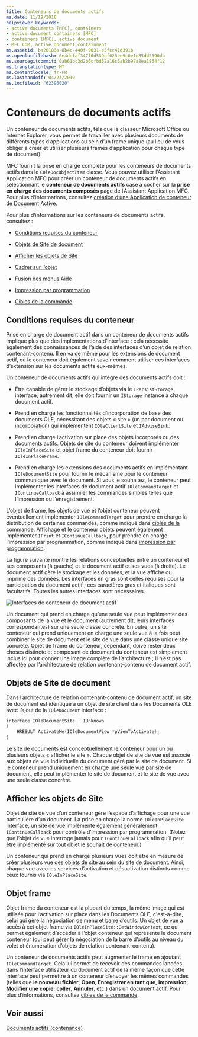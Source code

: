 ```yaml
---
title: Conteneurs de documents actifs
ms.date: 11/19/2018
helpviewer_keywords:
- active documents [MFC], containers
- active document containers [MFC]
- containers [MFC], active document
- MFC COM, active document containment
ms.assetid: ba20183a-8b4c-440f-9031-e5fcc41d391b
ms.openlocfilehash: 6e4defaf347f0d539ef023ee9c0e1e85dd2390db
ms.sourcegitcommit: 0ab61bc3d2b6cfbd52a16c6ab2b97a8ea1864f12
ms.translationtype: MT
ms.contentlocale: fr-FR
ms.lasthandoff: 04/23/2019
ms.locfileid: "62395020"
---
```

# <a name="active-document-containers"></a>Conteneurs de documents actifs

Un conteneur de documents actifs, tels que le classeur Microsoft Office ou Internet Explorer, vous permet de travailler avec plusieurs documents de différents types d’applications au sein d’un frame unique (au lieu de vous obliger à créer et utiliser plusieurs frames d’application pour chaque type de document).

MFC fournit la prise en charge complète pour les conteneurs de documents actifs dans le `COleDocObjectItem` classe. Vous pouvez utiliser l’Assistant Application MFC pour créer un conteneur de documents actifs en sélectionnant le **conteneur de documents actifs** case à cocher sur la **prise en charge des documents composés** page de l’Assistant Application MFC. Pour plus d’informations, consultez [création d’une Application de conteneur de Document Active](../mfc/creating-an-active-document-container-application.md).

Pour plus d’informations sur les conteneurs de documents actifs, consultez :

- [Conditions requises du conteneur](#container_requirements)

- [Objets de Site de document](#document_site_objects)

- [Afficher les objets de Site](#view_site_objects)

- [Cadrer sur l’objet](#frame_object)

- [Fusion des menus Aide](../mfc/help-menu-merging.md)

- [Impression par programmation](../mfc/programmatic-printing.md)

- [Cibles de la commande](../mfc/message-handling-and-command-targets.md)

##  <a name="container_requirements"></a> Conditions requises du conteneur

Prise en charge de document actif dans un conteneur de documents actifs implique plus que des implémentations d’interface : cela nécessite également des connaissances de l’aide des interfaces d’un objet de relation contenant-contenu. Il en va de même pour les extensions de document actif, où le conteneur doit également savoir comment utiliser ces interfaces d’extension sur les documents actifs eux-mêmes.

Un conteneur de documents actifs qui intègre des documents actifs doit :

- Être capable de gérer le stockage d’objets via le `IPersistStorage` interface, autrement dit, elle doit fournir un `IStorage` instance à chaque document actif.

- Prend en charge les fonctionnalités d’incorporation de base des documents OLE, nécessitant des objets « site » (un par document ou incorporation) qui implémentent `IOleClientSite` et `IAdviseSink`.

- Prend en charge l’activation sur place des objets incorporés ou des documents actifs. Objets de site du conteneur doivent implémenter `IOleInPlaceSite` et objet frame du conteneur doit fournir `IOleInPlaceFrame`.

- Prend en charge les extensions des documents actifs en implémentant `IOleDocumentSite` pour fournir le mécanisme pour le conteneur communiquer avec le document. Si vous le souhaitez, le conteneur peut implémenter les interfaces de document actif `IOleCommandTarget` et `IContinueCallback` à assimiler les commandes simples telles que l’impression ou l’enregistrement.

L’objet de frame, les objets de vue et l’objet conteneur peuvent éventuellement implémenter `IOleCommandTarget` pour prendre en charge la distribution de certaines commandes, comme indiqué dans [cibles de la commande](../mfc/message-handling-and-command-targets.md). Affichage et le conteneur objets peuvent également implémenter `IPrint` et `IContinueCallback`, pour prendre en charge l’impression par programmation, comme indiqué dans [impression par programmation](../mfc/programmatic-printing.md).

La figure suivante montre les relations conceptuelles entre un conteneur et ses composants (à gauche) et le document actif et ses vues (à droite). Le document actif gère le stockage et les données, et la vue affiche ou imprime ces données. Les interfaces en gras sont celles requises pour la participation du document actif ; ces caractères gras et italiques sont facultatifs. Toutes les autres interfaces sont nécessaires.

![Interfaces de conteneur de document actif](../mfc/media/vc37gj1.gif "les interfaces de conteneur de documents actifs")

Un document qui prend en charge qu’une seule vue peut implémenter des composants de la vue et le document (autrement dit, leurs interfaces correspondantes) sur une seule classe concrète. En outre, un site conteneur qui prend uniquement en charge une seule vue à la fois peut combiner le site de document et le site de vue dans une classe unique site concrète. Objet de frame du conteneur, cependant, doive rester deux choses distincte et composant de document du conteneur est simplement inclus ici pour donner une image complète de l’architecture ; Il n’est pas affectée par l’architecture de relation contenant-contenu de document actif.

##  <a name="document_site_objects"></a> Objets de Site de document

Dans l’architecture de relation contenant-contenu de document actif, un site de document est identique à un objet de site client dans les Documents OLE avec l’ajout de la `IOleDocument` interface :

```cpp
interface IOleDocumentSite : IUnknown
{
    HRESULT ActivateMe(IOleDocumentView *pViewToActivate);
}
```

Le site de documents est conceptuellement le conteneur pour un ou plusieurs objets « afficher le site ». Chaque objet de site de vue est associé aux objets de vue individuelle du document géré par le site de document. Si le conteneur prend uniquement en charge une seule vue par site de document, elle peut implémenter le site de document et le site de vue avec une seule classe concrète.

##  <a name="view_site_objects"></a> Afficher les objets de Site

Objet de site de vue d’un conteneur gère l’espace d’affichage pour une vue particulière d’un document. La prise en charge la norme `IOleInPlaceSite` interface, un site de vue implémente également généralement `IContinueCallback` pour contrôle d’impression par programmation. (Notez que l’objet de vue interroge jamais pour `IContinueCallback` afin qu’il peut être implémenté sur tout objet le souhait de conteneur.)

Un conteneur qui prend en charge plusieurs vues doit être en mesure de créer plusieurs vue des objets de site au sein du site de document. Ainsi, chaque vue avec les services d’activation et désactivation distincts comme ceux fournis via `IOleInPlaceSite`.

##  <a name="frame_object"></a> Objet frame

Objet frame du conteneur est la plupart du temps, la même image qui est utilisée pour l’activation sur place dans les Documents OLE, c'est-à-dire, celui qui gère la négociation de menu et barre d’outils. Un objet de vue a accès à cet objet frame via `IOleInPlaceSite::GetWindowContext`, ce qui permet également d’accéder à l’objet conteneur qui représente le document conteneur (qui peut gérer la négociation de la barre d’outils au niveau du volet et énumération d’objets de relation contenant-contenu).

Un conteneur de documents actifs peut augmenter le frame en ajoutant `IOleCommandTarget`. Cela lui permet de recevoir des commandes lancées dans l’interface utilisateur du document actif de la même façon que cette interface peut permettre à un conteneur d’envoyer les mêmes commandes (telles que **le nouveau fichier**, **Open**,  **Enregistrer en tant que**, **impression**; **Modifier une copie**, **coller**, **Annuler**, etc.) dans un document actif. Pour plus d’informations, consultez [cibles de la commande](../mfc/message-handling-and-command-targets.md).

## <a name="see-also"></a>Voir aussi

[Documents actifs (contenance)](../mfc/active-document-containment.md)

